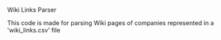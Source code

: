 Wiki Links Parser

This code is made for parsing Wiki pages of companies represented in a 'wiki_links.csv' file


